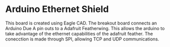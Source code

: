 # Arduino Ethernet Shield
This board is created using Eagle CAD. The breakout board connects an Arduino Due A pin outs to a Adafruit Featherwing. 
This allows the arduino to take advantage of the ethernet capabilities of the adafruit feather.
The conecction is made through SPI, allowing TCP and UDP communications.
